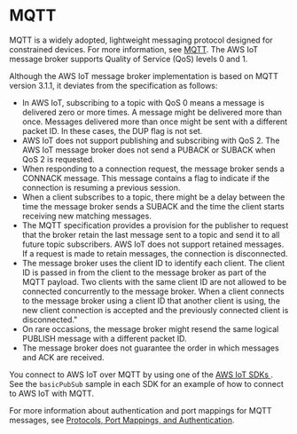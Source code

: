 # MQTT<a name="mqtt"></a>

MQTT is a widely adopted, lightweight messaging protocol designed for constrained devices\. For more information, see [MQTT](http://www.mqtt.org)\. The AWS IoT message broker supports Quality of Service \(QoS\) levels 0 and 1\.

Although the AWS IoT message broker implementation is based on MQTT version 3\.1\.1, it deviates from the specification as follows:
+ In AWS IoT, subscribing to a topic with QoS 0 means a message is delivered zero or more times\. A message might be delivered more than once\. Messages delivered more than once might be sent with a different packet ID\. In these cases, the DUP flag is not set\.
+ AWS IoT does not support publishing and subscribing with QoS 2\. The AWS IoT message broker does not send a PUBACK or SUBACK when QoS 2 is requested\.
+ When responding to a connection request, the message broker sends a CONNACK message\. This message contains a flag to indicate if the connection is resuming a previous session\.
+ When a client subscribes to a topic, there might be a delay between the time the message broker sends a SUBACK and the time the client starts receiving new matching messages\.
+ The MQTT specification provides a provision for the publisher to request that the broker retain the last message sent to a topic and send it to all future topic subscribers\. AWS IoT does not support retained messages\. If a request is made to retain messages, the connection is disconnected\.
+ The message broker uses the client ID to identify each client\. The client ID is passed in from the client to the message broker as part of the MQTT payload\. Two clients with the same client ID are not allowed to be connected concurrently to the message broker\. When a client connects to the message broker using a client ID that another client is using, the new client connection is accepted and the previously connected client is disconnected\."
+ On rare occasions, the message broker might resend the same logical PUBLISH message with a different packet ID\.
+ The message broker does not guarantee the order in which messages and ACK are received\.

You connect to AWS IoT over MQTT by using one of the [AWS IoT SDKs ](iot-sdks.md)\. See the `basicPubSub` sample in each SDK for an example of how to connect to AWS IoT with MQTT\.

For more information about authentication and port mappings for MQTT messages, see [Protocols, Port Mappings, and Authentication](protocols.md#protocol-port-mapping)\.